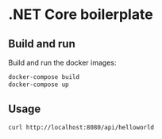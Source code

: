 # .NET Core boilerplate

## Build and run

Build and run the docker images:

```sh
docker-compose build
docker-compose up
```

## Usage

```sh
curl http://localhost:8080/api/helloworld
```
